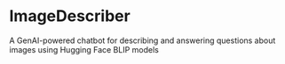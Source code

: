 # ImageDescriber
A GenAI-powered chatbot for describing and answering questions about images using Hugging Face BLIP models
